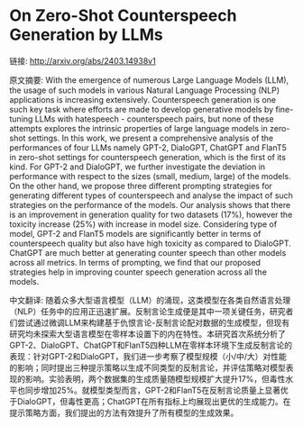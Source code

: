 # On Zero-Shot Counterspeech Generation by LLMs

链接: http://arxiv.org/abs/2403.14938v1

原文摘要:
With the emergence of numerous Large Language Models (LLM), the usage of such
models in various Natural Language Processing (NLP) applications is increasing
extensively. Counterspeech generation is one such key task where efforts are
made to develop generative models by fine-tuning LLMs with hatespeech -
counterspeech pairs, but none of these attempts explores the intrinsic
properties of large language models in zero-shot settings. In this work, we
present a comprehensive analysis of the performances of four LLMs namely GPT-2,
DialoGPT, ChatGPT and FlanT5 in zero-shot settings for counterspeech
generation, which is the first of its kind. For GPT-2 and DialoGPT, we further
investigate the deviation in performance with respect to the sizes (small,
medium, large) of the models. On the other hand, we propose three different
prompting strategies for generating different types of counterspeech and
analyse the impact of such strategies on the performance of the models. Our
analysis shows that there is an improvement in generation quality for two
datasets (17%), however the toxicity increase (25%) with increase in model
size. Considering type of model, GPT-2 and FlanT5 models are significantly
better in terms of counterspeech quality but also have high toxicity as
compared to DialoGPT. ChatGPT are much better at generating counter speech than
other models across all metrics. In terms of prompting, we find that our
proposed strategies help in improving counter speech generation across all the
models.

中文翻译:
随着众多大型语言模型（LLM）的涌现，这类模型在各类自然语言处理（NLP）任务中的应用正迅速扩展。反制言论生成便是其中一项关键任务，研究者们尝试通过微调LLM来构建基于仇恨言论-反制言论配对数据的生成模型，但现有研究均未探索大型语言模型在零样本设置下的内在特性。本研究首次系统分析了GPT-2、DialoGPT、ChatGPT和FlanT5四种LLM在零样本环境下生成反制言论的表现：针对GPT-2和DialoGPT，我们进一步考察了模型规模（小/中/大）对性能的影响；同时提出三种提示策略以生成不同类型的反制言论，并评估策略对模型表现的影响。实验表明，两个数据集的生成质量随模型规模扩大提升17%，但毒性水平也同步增加25%。就模型类型而言，GPT-2和FlanT5在反制言论质量上显著优于DialoGPT，但毒性更高；ChatGPT在所有指标上均展现出更优的生成能力。在提示策略方面，我们提出的方法有效提升了所有模型的生成效果。
